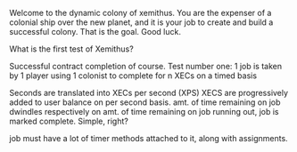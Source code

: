 Welcome to the dynamic colony of xemithus. You are the expenser of a colonial ship over the new planet, and it is your job to create and build a successful colony. That is the goal. Good luck. 


What is the first test of Xemithus? 

Successful contract completion of course.
Test number one: 
1 job
is taken by 1 player
using 1 colonist
to complete for n XECs 
on a timed basis 

Seconds are translated into XECs per second (XPS)
XECS are progressively added to user balance on per second basis. 
amt. of time remaining on job dwindles respectively
on amt. of time remaining on job running out, job is marked complete. 
Simple, right? 





job must have a lot of timer methods attached to it, along with assignments.